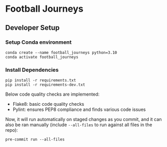 # Football Journeys

## Developer Setup

### Setup Conda environment
```
conda create --name football_journeys python=3.10
conda activate football_journeys
```

### Install Dependencies
```
pip install -r requirements.txt
pip install -r requirements-dev.txt
```

Below code quality checks are implemented:
- Flake8: basic code quality checks
- Pylint: ensures PEP8 compliance and finds various code issues

Now, it will run automatically on staged changes as you commit, and it can also be ran manually (include `--all-files` to run against all files in the repo):
```
pre-commit run --all-files
```
